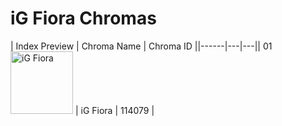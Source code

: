 # iG Fiora Chromas

| Index  Preview | Chroma Name | Chroma ID ||------|---|---|| 01  <img src='https://raw.communitydragon.org/latest/plugins/rcp-be-lol-game-data/global/default/v1/champion-chroma-images/114/114079.png' alt='iG Fiora' width='100'> | iG Fiora | 114079 |